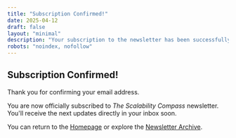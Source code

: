 ```yaml
---
title: "Subscription Confirmed!"
date: 2025-04-12
draft: false
layout: "minimal"
description: "Your subscription to the newsletter has been successfully confirmed."
robots: "noindex, nofollow"
---
```


## Subscription Confirmed!

Thank you for confirming your email address.

You are now officially subscribed to *The Scalability Compass* newsletter. You'll receive the next updates directly in your inbox soon.

You can return to the [Homepage](/en/) or explore the [Newsletter Archive](/en/newsletter/). 